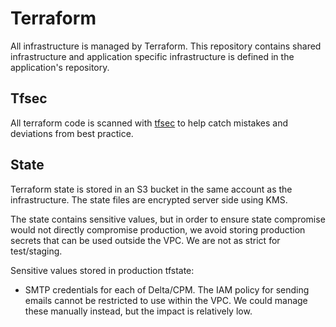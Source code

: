 # Terraform

All infrastructure is managed by Terraform.
This repository contains shared infrastructure and application specific infrastructure is defined in the application's repository.

## Tfsec

All terraform code is scanned with [tfsec](https://github.com/aquasecurity/tfsec) to help catch mistakes and deviations from best practice.

## State

Terraform state is stored in an S3 bucket in the same account as the infrastructure.
The state files are encrypted server side using KMS.

The state contains sensitive values, but in order to ensure state compromise would not directly compromise production, we avoid storing production secrets that can be used outside the VPC. We are not as strict for test/staging.

Sensitive values stored in production tfstate:
* SMTP credentials for each of Delta/CPM. The IAM policy for sending emails cannot be restricted to use within the VPC. We could manage these manually instead, but the impact is relatively low.
